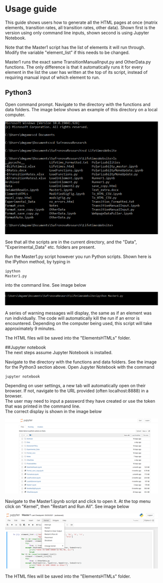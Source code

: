# Usage guide
This guide shows users how to generate all the HTML pages at once (matrix elements, transition rates, all transition rates, other data).
Shown first is the version using only command line inputs, shown second is using Jupyter Notebook.

Note that the Master1 script has the list of elements it will run through. Modify the variable "element_list" if this needs to be changed.

Master1 runs the exact same TransitionManualInput.py and OtherData.py functions. The only difference is that it automatically runs it
for every element in the list the user has written at the top of its script, instead of requiring manual input of which element to run. 

## Python3
Open command prompt. Navigate to the directory with the functions and data folders. The image below shows an example of this directory on a local computer.

<img src="https://raw.githubusercontent.com/Marrs-jin/Images/main/HTML_folder_location.PNG" alt="Directory to run code" width="600" >

See that all the scripts are in the current directory, and the "Data", "Experimental_Data" etc. folders are present.

Run the Master1.py script however you run Python scripts. Shown here is the IPython method, by typing in <pre><code>ipython Master1.py</pre></code>
into the command line.
See image below

<img src="https://raw.githubusercontent.com/Marrs-jin/Images/main/Run_master.PNG" alt="Directory to run code" width="600" >

A series of warning messages will display, the same as if an element was run individually. The code will automatically kill the run if
an error is encountered. Depending on the computer being used, this script will take approximately 9 minutes.

The HTML files will be saved into the "ElementsHTMLs" folder.

##Jupyter notebook  
The next steps assume Jupyter Notebook is installed.

Navigate to the directory with the functions and data folders. See the image for the Python3 section above.
Open Jupyter Notebook with the command <pre><code>jupyter notebook</pre></code>
Depending on user settings, a new tab will automatically open on their browser. If not, navigate to the URL provided (often localhost:8888) in a browser.  
The user may need to input a password they have created or use the token that was printed in the command line.  
The correct display is shown in the image below

<img src="https://raw.githubusercontent.com/Marrs-jin/Images/main/Jupyter_notebook.PNG" alt="Directory to run code" width="600" >

Navigate to the Master1.ipynb script and click to open it. At the top menu click on "Kernel", then "Restart and Run All". See image below

<img src="https://raw.githubusercontent.com/Marrs-jin/Images/main/Jupyter_Master.PNG" alt="Directory to run code" width="600" >

The HTML files will be saved into the "ElementsHTMLs" folder.
